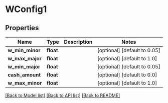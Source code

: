 # WConfig1

## Properties
Name | Type | Description | Notes
------------ | ------------- | ------------- | -------------
**w_min_minor** | **float** |  | [optional] [default to 0.05]
**w_max_major** | **float** |  | [optional] [default to 1.0]
**w_min_major** | **float** |  | [optional] [default to 0.05]
**cash_amount** | **float** |  | [optional] [default to 0.0]
**w_max_minor** | **float** |  | [optional] [default to 1.0]

[[Back to Model list]](../README.md#documentation-for-models) [[Back to API list]](../README.md#documentation-for-api-endpoints) [[Back to README]](../README.md)


